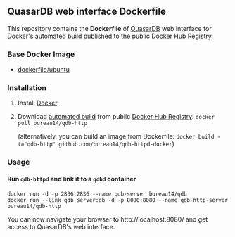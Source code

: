 ## QuasarDB web interface Dockerfile

This repository contains the **Dockerfile** of [QuasarDB](http://www.quasardb.net/) web interface for [Docker](https://www.docker.com/)'s [automated build](https://registry.hub.docker.com/u/bureau14/qdb/) published to the public [Docker Hub Registry](https://registry.hub.docker.com/).


### Base Docker Image

* [dockerfile/ubuntu](http://dockerfile.github.io/#/ubuntu)

### Installation

1. Install [Docker](https://www.docker.com/).

2. Download [automated build](https://registry.hub.docker.com/u/bureau14/qdb-http/) from public [Docker Hub Registry](https://registry.hub.docker.com/): `docker pull bureau14/qdb-http`

   (alternatively, you can build an image from Dockerfile: `docker build -t="qdb-http" github.com/bureau14/qdb-httpd-docker`)

### Usage

#### Run `qdb-httpd` and link it to a `qdbd` container

    docker run -d -p 2836:2836 --name qdb-server bureau14/qdb
    docker run --link qdb-server:db -d -p 8080:8080 --name qdb-http-server bureau14/qdb-http

You can now navigate your browser to http://localhost:8080/ and get access to
QuasarDB's web interface.
